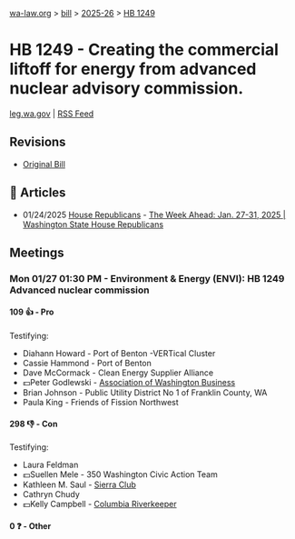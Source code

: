 [wa-law.org](/) > [bill](/bill/) > [2025-26](/bill/2025-26/) > [HB 1249](/bill/2025-26/hb/1249/)

# HB 1249 - Creating the commercial liftoff for energy from advanced nuclear advisory commission.
[leg.wa.gov](https://app.leg.wa.gov/billsummary?BillNumber=1249&Year=2025&Initiative=false) | [RSS Feed](./rss.xml)

## Revisions
* [Original Bill](1/)

## 📰 Articles
* 01/24/2025 [House Republicans](/org/house_republicans/) - [The Week Ahead: Jan. 27-31, 2025 | Washington State House Republicans](https://houserepublicans.wa.gov/week/the-week-ahead-jan-27-31-2025/#:~:text=HB%201249)

## Meetings
### Mon 01/27 01:30 PM - Environment & Energy (ENVI): HB 1249 Advanced nuclear commission
#### 109 👍 - Pro
Testifying:
* Diahann Howard - Port of Benton -VERTical Cluster
* Cassie Hammond - Port of Benton
* Dave McCormack - Clean Energy Supplier Alliance
* 💵Peter Godlewski - [Association of Washington Business](/org/association_of_washington_business/)
* Brian Johnson - Public Utility District No 1 of Franklin County, WA
* Paula King - Friends of Fission Northwest

#### 298 👎 - Con
Testifying:
* Laura Feldman
* 💵Suellen Mele - 350 Washington Civic Action Team
* Kathleen M. Saul - [Sierra Club](/org/sierra_club/)
* Cathryn Chudy
* 💵Kelly Campbell - [Columbia Riverkeeper](/org/columbia_riverkeeper/)

#### 0 ❓ - Other
